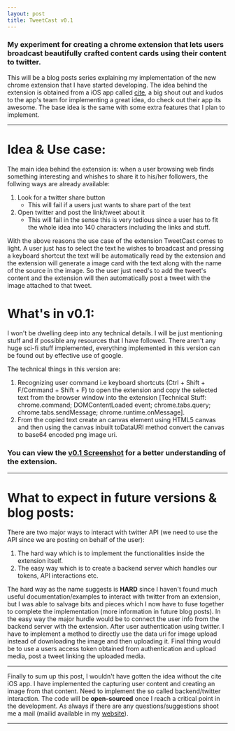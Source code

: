 ```yaml
---
layout: post
title: TweetCast v0.1
---
```



### My experiment for creating a chrome extension that lets users broadcast beautifully crafted content cards using their content to twitter.

<div class="message">
  This will be a blog posts series explaining my implementation of the new chrome extension that I have started developing. The idea behind the extension is obtained from a iOS app called <a href="http://getcite.io/" target="none">cite</a>, a big shout out and kudos to the app's team for implementing a great idea, do check out their app its awesome. The base idea is the same with some extra features that I plan to implement.
</div>

----

# Idea & Use case:
The main idea behind the extension is: when a user browsing web finds something interesting and whishes to share it to his/her followers, the follwing ways are already available: 

1. Look for a twitter share button
    * This will fail if a users just wants to share part of the text
2. Open twitter and post the link/tweet about it
    * This will fail in the sense this is very tedious since a user has to fit the whole idea into 140 characters including the links and stuff.

With the above reasons the use case of the extension TweetCast comes to light. A user just has to select the text he wishes to broadcast and pressing a keyboard shortcut the text will be automatically read by the extension and the extension will generate a image card with the text along with the name of the source in the image. So the user just need's to add the tweet's content and the extension will then automatically post a tweet with the image attached to that tweet.

# What's in v0.1:

I won't be dwelling deep into any technical details. I will be just mentioning stuff and if possible any resources that I have followed. There aren't any huge sci-fi stuff implemented, everything implemented in this version can be found out by effective use of google.

The technical things in this version are: 

1. Recognizing user command i.e keyboard shortcuts (Ctrl + Shift + F/Command + Shift + F) to open the extension and copy the selected text from the browser window into the extension [Technical Stuff: chrome.command; DOMContentLoaded event; chrome.tabs.query; chrome.tabs.sendMessage; chrome.runtime.onMessage].
2. From the copied text create an canvas element using HTML5 canvas and then using the canvas inbuilt toDataURI method convert the canvas to base64 encoded png image uri.

### You can view the [v0.1 Screenshot](https://dl.dropboxusercontent.com/u/29921236/TweetCast%20gifs/app_v0.1.gif) for a better understanding of the extension.

----

# What to expect in future versions & blog posts:

There are two major ways to interact with twitter API (we need to use the API since we are posting on behalf of the user):

1. The hard way which is to implement the functionalities inside the extension itself.
2. The easy way which is to create a backend server which handles our tokens, API interactions etc.

The hard way as the name suggests is **HARD** since I haven't found much useful documentation/examples to interact with twitter from an extension, but I was able to salvage bits and pieces which I now have to fuse together to complete the implementation (more information in future blog posts). In the easy way the major hurdle would be to connect the user info from the backend server with the extension. After user authentication using twitter. I have to implement a method to directly use the data uri for image upload instead of downloading the image and then uploading it. Final thing would be to use a users access token obtained from authentication and upload media, post a tweet linking the uploaded media.

---

Finally to sum up this post, I wouldn't have gotten the idea without the cite iOS app. I have implemented the capturing user content and creating an image from that content. Need to implement the so called backend/twitter interaction. The code will be **open-sourced** once I reach a critical point in the development. As always if there are any questions/suggestions shoot me a mail (mailid available in my [website](http://rajeev-reddy.com)).

----- 
